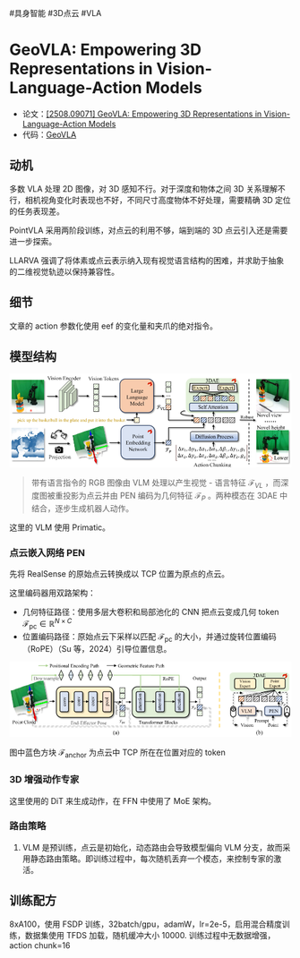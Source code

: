 #具身智能 #3D点云  #VLA 

# GeoVLA: Empowering 3D Representations in Vision-Language-Action Models
- 论文：[[2508.09071] GeoVLA: Empowering 3D Representations in Vision-Language-Action Models](https://arxiv.org/abs/2508.09071)
- 代码：[GeoVLA](https://linsun449.github.io/GeoVLA/)

## 动机

多数 VLA 处理 2D 图像，对 3D 感知不行。对于深度和物体之间 3D 关系理解不行，相机视角变化时表现也不好，不同尺寸高度物体不好处理，需要精确 3D 定位的任务表现差。

PointVLA 采用两阶段训练，对点云的利用不够，端到端的 3D 点云引入还是需要进一步探索。

LLARVA 强调了将体素或点云表示纳入现有视觉语言结构的困难，并求助于抽象的二维视觉轨迹以保持兼容性。

## 细节

文章的 action 参数化使用 eef 的变化量和夹爪的绝对指令。

## 模型结构

![](../../Attachments/GeoVLA_fig2.png)

> 带有语言指令的 RGB 图像由 VLM 处理以产生视觉 - 语言特征 $\mathcal{F}_{VL}$ ，而深度图被重投影为点云并由 PEN 编码为几何特征 $\mathcal{F}_{P}$ 。两种模态在 3DAE 中结合，逐步生成机器人动作。

这里的 VLM 使用 Primatic。

### 点云嵌入网络 PEN

先将 RealSense 的原始点云转换成以 TCP 位置为原点的点云。

这里编码器用双路架构：

- 几何特征路径：使用多层大卷积和局部池化的 CNN 把点云变成几何 token $\mathcal{F}_{\mathrm{pc}} \in \mathbb{R}^{N \times C}$ 
- 位置编码路径：原始点云下采样以匹配 $\mathcal{F}_{\mathrm{pc}}$ 的大小，并通过旋转位置编码（RoPE）（Su 等，2024）引导位置信息。 

![](../../Attachments/GeoVLA_fig3.png)

图中蓝色方块 $\mathcal{F}_{\mathrm{anchor}}$ 为点云中 TCP 所在在位置对应的 token

### 3D 增强动作专家

这里使用的 DiT 来生成动作，在 FFN 中使用了 MoE 架构。

### 路由策略
1. VLM 是预训练，点云是初始化，动态路由会导致模型偏向 VLM 分支，故而采用静态路由策略。即训练过程中，每次随机丢弃一个模态，来控制专家的激活。

## 训练配方

8xA100，使用 FSDP 训练，32batch/gpu，adamW，lr=2e-5，启用混合精度训练，数据集使用 TFDS 加载，随机缓冲大小 10000. 训练过程中无数据增强，action chunk=16
